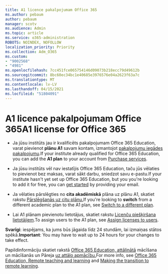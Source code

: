 ```yaml
---
title: A1 licence pakalpojumam Office 365
ms.author: pebaum
author: pebaum
manager: scotv
ms.audience: Admin
ms.topic: article
ms.service: o365-administration
ROBOTS: NOINDEX, NOFOLLOW
localization_priority: Priority
ms.collection: Adm_O365
ms.custom:
- "9002568"
- "4981"
ms.openlocfilehash: 7cc451fce065754146d09073b218ecc79d49612b
ms.sourcegitcommit: 8bc60ec34bc1e40685e3976576e04a2623f63a7c
ms.translationtype: MT
ms.contentlocale: lv-LV
ms.lasthandoff: 04/15/2021
ms.locfileid: "51804091"
---
```

# <a name="a1-license-for-office-365"></a><span data-ttu-id="cbfbd-102">A1 licence pakalpojumam Office 365</span><span class="sxs-lookup"><span data-stu-id="cbfbd-102">A1 license for Office 365</span></span>

- <span data-ttu-id="cbfbd-103">Ja jūsu institūts jau ir kvalificēts pakalpojumam Office 365 Education, varat pievienot **plānu A1** savam kontam, izmantojot [pakalpojumu iegādes pakalpojumu](https://docs.microsoft.com/microsoft-365/commerce/buy-another-subscription#buy-another-subscription).</span><span class="sxs-lookup"><span data-stu-id="cbfbd-103">If your institute already qualified for Office 365 Education, you can add the **A1 plan** to your account from [Purchase services](https://docs.microsoft.com/microsoft-365/commerce/buy-another-subscription#buy-another-subscription).</span></span>

- <span data-ttu-id="cbfbd-104">Ja jūsu institūts vēl nav iestatījis Office 365 Education, taču jūs vēlaties to [](https://www.microsoft.com/education/products/office) pievienot bez maksas, varat sākt darbu, sniedzot savu e-pastu.</span><span class="sxs-lookup"><span data-stu-id="cbfbd-104">If your institute hasn't yet set up Office 365 Education, but you you're looking to add it for free, you can [get started](https://www.microsoft.com/education/products/office) by providing your email.</span></span>

- <span data-ttu-id="cbfbd-105">Ja vēlaties pārslēgties no **cita akadēmiskā** plāna uz plānu A1, skatiet rakstu [Pārslēgšanās uz citu plānu.](https://docs.microsoft.com/microsoft-365/commerce/subscriptions/switch-plans-manually)</span><span class="sxs-lookup"><span data-stu-id="cbfbd-105">If you're looking to **switch** from a different academic plan to the A1 plan, see [Switch to a different plan](https://docs.microsoft.com/microsoft-365/commerce/subscriptions/switch-plans-manually).</span></span>

- <span data-ttu-id="cbfbd-106">Lai A1 plānam pievienotu lietotājus, skatiet rakstu [Licenču piešķiršana lietotājiem](https://docs.microsoft.com/microsoft-365/admin/manage/assign-licenses-to-users).</span><span class="sxs-lookup"><span data-stu-id="cbfbd-106">To assign users to the A1 plan, see [Assign licenses to users](https://docs.microsoft.com/microsoft-365/admin/manage/assign-licenses-to-users).</span></span>

<span data-ttu-id="cbfbd-107">**Svarīgi**: iespējams, ka jums būs jāgaida līdz 24 stundām, lai izmaiņas stātos spēkā.</span><span class="sxs-lookup"><span data-stu-id="cbfbd-107">**Important**: You may have to wait up to 24 hours for your changes to take effect.</span></span>

<span data-ttu-id="cbfbd-108">Papildinformāciju skatiet rakstā [Office 365 Education, attālinātā](https://support.office.com/article/remote-teaching-and-learning-in-office-365-education-f651ccae-7b65-478b-8366-51bb884025c4) mācīšana un mācīšanās un Pāreja [uz attālo apmācību.](https://www.microsoft.com/education/remote-learning)</span><span class="sxs-lookup"><span data-stu-id="cbfbd-108">For more info, see [Office 365 Education, Remote teaching and learning](https://support.office.com/article/remote-teaching-and-learning-in-office-365-education-f651ccae-7b65-478b-8366-51bb884025c4) and [Making the transition to remote learning](https://www.microsoft.com/education/remote-learning).</span></span>
